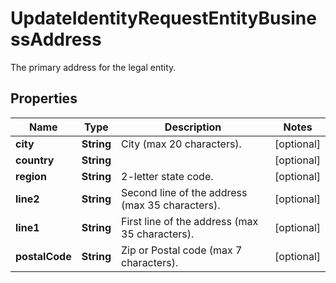 

# UpdateIdentityRequestEntityBusinessAddress

The primary address for the legal entity.

## Properties

| Name | Type | Description | Notes |
|------------ | ------------- | ------------- | -------------|
|**city** | **String** | City (max 20 characters). |  [optional] |
|**country** | **String** |  |  [optional] |
|**region** | **String** | 2-letter state code. |  [optional] |
|**line2** | **String** | Second line of the address (max 35 characters). |  [optional] |
|**line1** | **String** | First line of the address (max 35 characters). |  [optional] |
|**postalCode** | **String** | Zip or Postal code (max 7 characters). |  [optional] |



